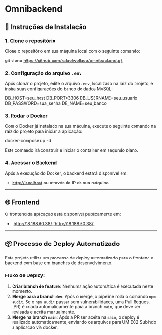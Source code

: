 # Omnibackend

## 🚀 Instruções de Instalação

### 1. Clone o repositório

Clone o repositório em sua máquina local com o seguinte comando:

git clone https://github.com/rafaelwollace/omnibackend.git


### 2. Configuração do arquivo `.env`

Após clonar o projeto, edite o arquivo `.env`, localizado na raiz do projeto, e insira suas configurações do banco de dados MySQL:

DB_HOST=seu_host DB_PORT=3306 DB_USERNAME=seu_usuario DB_PASSWORD=sua_senha DB_NAME=seu_banco


### 3. Rodar o Docker

Com o Docker já instalado na sua máquina, execute o seguinte comando na raiz do projeto para iniciar a aplicação:

docker-compose up -d

Este comando irá construir e iniciar o container em segundo plano.

### 4. Acessar o Backend

Após a execução do Docker, o backend estará disponível em:

- [http://localhost](http://localhost) ou através do IP da sua máquina.

---

## 🌐 Frontend

O frontend da aplicação está disponível publicamente em:

- [http://18.188.60.38/](http://18.188.60.38/)

---

## 📦 Processo de Deploy Automatizado

Este projeto utiliza um processo de deploy automatizado para o frontend e backend com base em branches de desenvolvimento.

### Fluxo de Deploy:

1. **Criar branch de feature**: Nenhuma ação automática é executada neste momento.
2. **Merge para a branch `dev`**: Após o merge, o pipeline roda o comando `npm audit`. Se o `npm audit` passar sem vulnerabilidades, uma Pull Request (PR) é criada automaticamente para a branch `main`, que deve ser revisada e aceita manualmente.
3. **Merge na branch `main`**: Após a PR ser aceita na `main`, o deploy é realizado automaticamente, enviando os arquivos para UM EC2 Subindo a aplicacao via docker.
